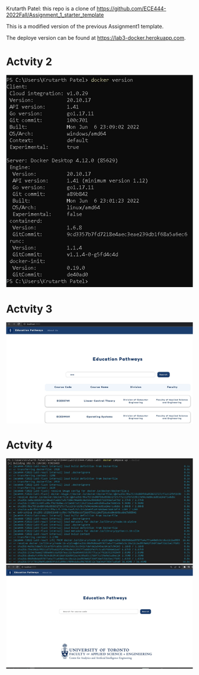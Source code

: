 Krutarth Patel: this repo is a clone of https://github.com/ECE444-2022Fall/Assignment_1_starter_template

This is a modified version of the previous Assignment1 template.

The deploye version can be found at https://lab3-docker.herokuapp.com.

# Actvity 2
![Screenshot of Activity 2 commit](/images/activity2.jpg)

# Actvity 3
![Screenshot of Activity 3](/images/activity3.jpg)

# Actvity 4
![Screenshot of Activity 4-docker output](/images/activity4a.jpg)
![Screenshot of Activity 4-application](/images/activity4b.jpg)